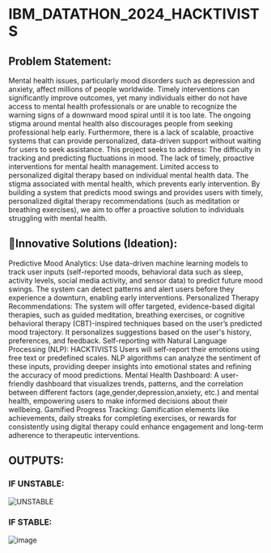 # IBM_DATATHON_2024_HACKTIVISTS

## Problem Statement:
Mental health issues, particularly mood disorders such as
depression and anxiety, affect millions of people worldwide. Timely interventions can
significantly improve outcomes, yet many individuals either do not have access to mental
health professionals or are unable to recognize the warning signs of a downward mood
spiral until it is too late. The ongoing stigma around mental health also discourages
people from seeking professional help early. Furthermore, there is a lack of scalable,
proactive systems that can provide personalized, data-driven support without waiting for
users to seek assistance.
This project seeks to address:
The difficulty in tracking and predicting fluctuations in mood.
The lack of timely, proactive interventions for mental health management.
Limited access to personalized digital therapy based on individual mental health data.
The stigma associated with mental health, which prevents early intervention.
By building a system that predicts mood swings and provides users with timely,
personalized digital therapy recommendations (such as meditation or breathing
exercises), we aim to offer a proactive solution to individuals struggling with mental
health.

## 📍Innovative Solutions (Ideation):

Predictive Mood Analytics:
Use data-driven machine learning models to track user inputs (self-reported moods,
behavioral data such as sleep, activity levels, social media activity, and sensor data) to
predict future mood swings. The system can detect patterns and alert users before they
experience a downturn, enabling early interventions.
Personalized Therapy Recommendations:
The system will offer targeted, evidence-based digital therapies, such as guided
meditation, breathing exercises, or cognitive behavioral therapy (CBT)-inspired
techniques based on the user’s predicted mood trajectory. It personalizes suggestions
based on the user's history, preferences, and feedback.
Self-reporting with Natural Language Processing (NLP):
HACKTIVISTS
Users will self-report their emotions using free text or predefined scales. NLP algorithms
can analyze the sentiment of these inputs, providing deeper insights into emotional states
and refining the accuracy of mood predictions.
Mental Health Dashboard:
A user-friendly dashboard that visualizes trends, patterns, and the correlation between
different factors (age,gender,depression,anxiety, etc.) and mental health, empowering users to make
informed decisions about their wellbeing.
Gamified Progress Tracking:
Gamification elements like achievements, daily streaks for completing exercises, or
rewards for consistently using digital therapy could enhance engagement and long-term
adherence to therapeutic interventions.
## OUTPUTS:
### IF UNSTABLE:
![UNSTABLE](https://github.com/user-attachments/assets/c7603a22-c5fd-496f-869d-f5624ab944e5)
### IF STABLE:
![image](https://github.com/user-attachments/assets/fa33728b-c879-4068-93a6-f8f9bac10f9b)

